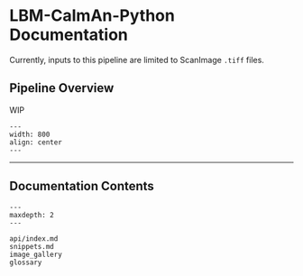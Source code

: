 # LBM-CaImAn-Python Documentation 

Currently, inputs to this pipeline are limited to ScanImage `.tiff` files.

## Pipeline Overview

WIP

```{thumbnail} https://github.com/MillerBrainObservatory/static-assets/blob/master/_images/ex_diagram.png
---
width: 800
align: center
---

```

----------------

## Documentation Contents


```{toctree}
---
maxdepth: 2
---

api/index.md
snippets.md
image_gallery
glossary
```
